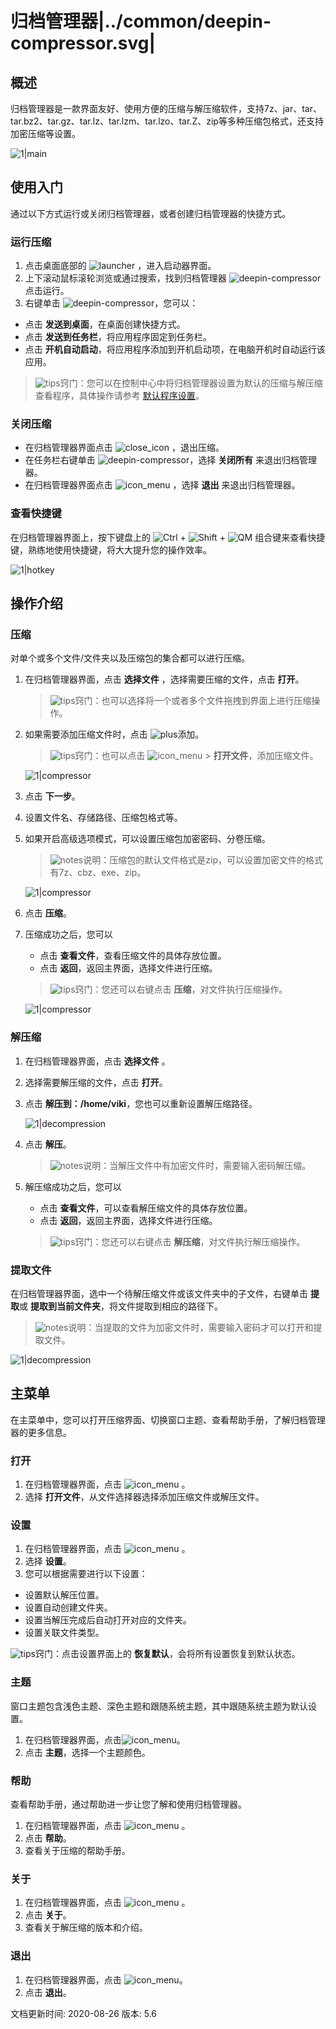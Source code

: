 # 归档管理器|../common/deepin-compressor.svg|

## 概述


归档管理器是一款界面友好、使用方便的压缩与解压缩软件，支持7z、jar、tar、tar.bz2、tar.gz、tar.lz、tar.lzm、tar.lzo、tar.Z、zip等多种压缩包格式，还支持加密压缩等设置。

![1|main](jpg/main.png)



## 使用入门

通过以下方式运行或关闭归档管理器，或者创建归档管理器的快捷方式。

### 运行压缩

1. 点击桌面底部的 ![launcher](icon/deepin-launcher.svg) ，进入启动器界面。
2. 上下滚动鼠标滚轮浏览或通过搜索，找到归档管理器 ![deepin-compressor](icon/deepin-compressor.svg)点击运行。
3. 右键单击 ![deepin-compressor](icon/deepin-compressor.svg)，您可以：
 - 点击 **发送到桌面**，在桌面创建快捷方式。
 - 点击 **发送到任务栏**，将应用程序固定到任务栏。
 - 点击 **开机自动启动**，将应用程序添加到开机启动项，在电脑开机时自动运行该应用。

> ![tips](icon/tips.svg)窍门：您可以在控制中心中将归档管理器设置为默认的压缩与解压缩查看程序，具体操作请参考 [默认程序设置](dman:///dde#默认程序设置)。

### 关闭压缩

- 在归档管理器界面点击  ![close_icon](icon/close_icon.svg) ，退出压缩。
- 在任务栏右键单击 ![deepin-compressor](icon/deepin-compressor.svg)，选择 **关闭所有** 来退出归档管理器。
- 在归档管理器界面点击 ![icon_menu](icon/icon_menu.svg) ，选择 **退出** 来退出归档管理器。

### 查看快捷键

在归档管理器界面上，按下键盘上的 ![Ctrl](icon/Ctrl.svg) + ![Shift](icon/Shift.svg) + ![QM](icon/QM.svg) 组合键来查看快捷键，熟练地使用快捷键，将大大提升您的操作效率。

![1|hotkey](jpg/hotkey.png)

## 操作介绍

### 压缩

对单个或多个文件/文件夹以及压缩包的集合都可以进行压缩。

1. 在归档管理器界面，点击 **选择文件** ，选择需要压缩的文件，点击 **打开**。

   > ![tips](icon/tips.svg)窍门：也可以选择将一个或者多个文件拖拽到界面上进行压缩操作。
   
2. 如果需要添加压缩文件时，点击 ![plus](icon/icon_plus.svg)添加。

   > ![tips](icon/tips.svg)窍门：也可以点击  ![icon_menu](icon/icon_menu.svg) > **打开文件**，添加压缩文件。

   ![1|compressor](jpg/compress-add.png)

3. 点击 **下一步**。

4. 设置文件名、存储路径、压缩包格式等。

5. 如果开启高级选项模式，可以设置压缩包加密密码、分卷压缩。

   > ![notes](icon/notes.svg)说明：压缩包的默认文件格式是zip，可以设置加密文件的格式有7z、cbz、exe、zip。
   
   ![1|compressor](jpg/compress-file.png)

6. 点击 **压缩**。

7. 压缩成功之后，您可以
   - 点击 **查看文件**，查看压缩文件的具体存放位置。
   - 点击 **返回**，返回主界面，选择文件进行压缩。
   
   > ![tips](icon/tips.svg)窍门：您还可以右键点击 **压缩**，对文件执行压缩操作。
   
   ![1|compressor](jpg/compress-success.png)


### 解压缩

1. 在归档管理器界面，点击 **选择文件** 。
2. 选择需要解压缩的文件，点击 **打开**。
3. 点击 **解压到：/home/viki**，您也可以重新设置解压缩路径。

   ![1|decompression](jpg/decompression.png)

4. 点击 **解压**。

   > ![notes](icon/notes.svg)说明：当解压文件中有加密文件时，需要输入密码解压缩。

5. 解压缩成功之后，您可以
   - 点击 **查看文件**，可以查看解压缩文件的具体存放位置。
   - 点击 **返回**，返回主界面，选择文件进行压缩。

   > ![tips](icon/tips.svg)窍门：您还可以右键点击 **解压缩**，对文件执行解压缩操作。

  

### 提取文件

在归档管理器界面，选中一个待解压缩文件或该文件夹中的子文件，右键单击 **提取**或 **提取到当前文件夹**，将文件提取到相应的路径下。

> ![notes](icon/notes.svg)说明：当提取的文件为加密文件时，需要输入密码才可以打开和提取文件。

![1|decompression](jpg/extract.png)


## 主菜单

在主菜单中，您可以打开压缩界面、切换窗口主题、查看帮助手册，了解归档管理器的更多信息。

### 打开
1. 在归档管理器界面，点击  ![icon_menu](icon/icon_menu.svg) 。
2. 选择 **打开文件**，从文件选择器选择添加压缩文件或解压文件。

### 设置

1. 在归档管理器界面，点击  ![icon_menu](icon/icon_menu.svg) 。
2. 选择 **设置**。
3. 您可以根据需要进行以下设置：
 - 设置默认解压位置。
 - 设置自动创建文件夹。
 - 设置当解压完成后自动打开对应的文件夹。
 - 设置关联文件类型。

![tips](icon/tips.svg)窍门：点击设置界面上的 **恢复默认**，会将所有设置恢复到默认状态。

### 主题

窗口主题包含浅色主题、深色主题和跟随系统主题，其中跟随系统主题为默认设置。

1. 在归档管理器界面，点击![icon_menu](icon/icon_menu.svg)。
2. 点击 **主题**，选择一个主题颜色。

### 帮助

查看帮助手册，通过帮助进一步让您了解和使用归档管理器。

1. 在归档管理器界面，点击  ![icon_menu](icon/icon_menu.svg) 。
2. 点击 **帮助**。
3. 查看关于压缩的帮助手册。


### 关于

1. 在归档管理器界面，点击  ![icon_menu](icon/icon_menu.svg) 。
2. 点击 **关于**。
3. 查看关于解压缩的版本和介绍。

### 退出

1. 在归档管理器界面，点击 ![icon_menu](icon/icon_menu.svg)。
2. 点击 **退出**。

<div class="version-info"><span>文档更新时间: 2020-08-26</span><span> 版本: 5.6</span></div>